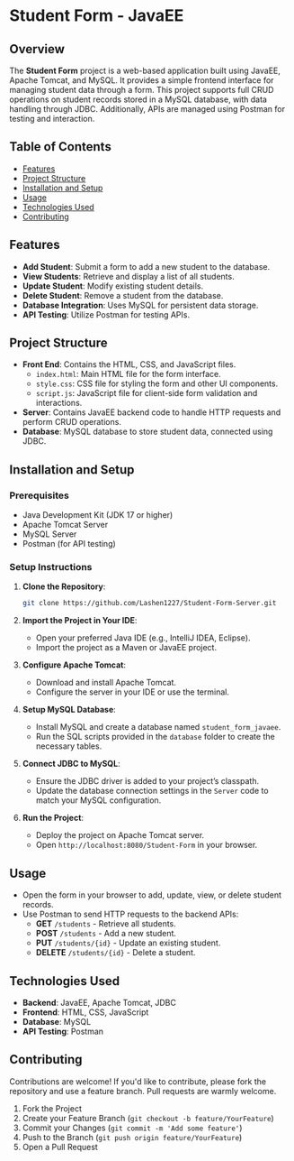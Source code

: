 # Student Form - JavaEE

## Overview

The **Student Form** project is a web-based application built using JavaEE, Apache Tomcat, and MySQL. It provides a simple frontend interface for managing student data through a form. This project supports full CRUD  operations on student records stored in a MySQL database, with data handling through JDBC. Additionally, APIs are managed using Postman for testing and interaction.

## Table of Contents
- [Features](#features)
- [Project Structure](#project-structure)
- [Installation and Setup](#installation-and-setup)
- [Usage](#usage)
- [Technologies Used](#technologies-used)
- [Contributing](#contributing)

## Features

- **Add Student**: Submit a form to add a new student to the database.
- **View Students**: Retrieve and display a list of all students.
- **Update Student**: Modify existing student details.
- **Delete Student**: Remove a student from the database.
- **Database Integration**: Uses MySQL for persistent data storage.
- **API Testing**: Utilize Postman for testing APIs.

## Project Structure

- **Front End**: Contains the HTML, CSS, and JavaScript files.
  - `index.html`: Main HTML file for the form interface.
  - `style.css`: CSS file for styling the form and other UI components.
  - `script.js`: JavaScript file for client-side form validation and interactions.
- **Server**: Contains JavaEE backend code to handle HTTP requests and perform CRUD operations.
- **Database**: MySQL database to store student data, connected using JDBC.

## Installation and Setup

### Prerequisites

- Java Development Kit (JDK 17 or higher)
- Apache Tomcat Server
- MySQL Server
- Postman (for API testing)

### Setup Instructions

1. **Clone the Repository**:
   ```bash
   git clone https://github.com/Lashen1227/Student-Form-Server.git
   ```
   
2. **Import the Project in Your IDE**:
   - Open your preferred Java IDE (e.g., IntelliJ IDEA, Eclipse).
   - Import the project as a Maven or JavaEE project.

3. **Configure Apache Tomcat**:
   - Download and install Apache Tomcat.
   - Configure the server in your IDE or use the terminal.

4. **Setup MySQL Database**:
   - Install MySQL and create a database named `student_form_javaee`.
   - Run the SQL scripts provided in the `database` folder to create the necessary tables.

5. **Connect JDBC to MySQL**:
   - Ensure the JDBC driver is added to your project’s classpath.
   - Update the database connection settings in the `Server` code to match your MySQL configuration.

6. **Run the Project**:
   - Deploy the project on Apache Tomcat server.
   - Open `http://localhost:8080/Student-Form` in your browser.

## Usage

- Open the form in your browser to add, update, view, or delete student records.
- Use Postman to send HTTP requests to the backend APIs:
  - **GET** `/students` - Retrieve all students.
  - **POST** `/students` - Add a new student.
  - **PUT** `/students/{id}` - Update an existing student.
  - **DELETE** `/students/{id}` - Delete a student.

## Technologies Used

- **Backend**: JavaEE, Apache Tomcat, JDBC
- **Frontend**: HTML, CSS, JavaScript
- **Database**: MySQL
- **API Testing**: Postman

## Contributing

Contributions are welcome! If you'd like to contribute, please fork the repository and use a feature branch. Pull requests are warmly welcome.

1. Fork the Project
2. Create your Feature Branch (`git checkout -b feature/YourFeature`)
3. Commit your Changes (`git commit -m 'Add some feature'`)
4. Push to the Branch (`git push origin feature/YourFeature`)
5. Open a Pull Request
